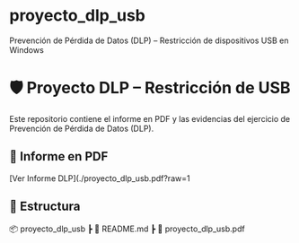# proyecto_dlp_usb
Prevención de Pérdida de Datos (DLP) – Restricción de dispositivos USB en Windows
# 🛡️ Proyecto DLP – Restricción de USB

Este repositorio contiene el informe en PDF y las evidencias del ejercicio de Prevención de Pérdida de Datos (DLP).

## 📄 Informe en PDF
[Ver Informe DLP](./proyecto_dlp_usb.pdf?raw=1

## 📂 Estructura
📦 proyecto_dlp_usb
┣ 📜 README.md
┣ 📜 proyecto_dlp_usb.pdf
